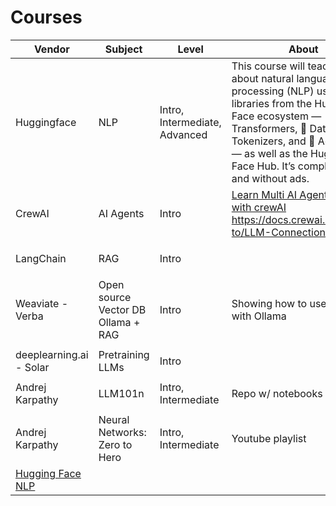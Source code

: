# Courses

<table><thead><tr><th width="135">Vendor</th><th width="162">Subject</th><th width="135">Level</th><th>About</th><th>Link</th></tr></thead><tbody><tr><td>Huggingface</td><td>NLP</td><td>Intro, Intermediate, Advanced</td><td>This course will teach you about natural language processing (NLP) using libraries from the Hugging Face ecosystem — 🤗 Transformers, 🤗 Datasets, 🤗 Tokenizers, and 🤗 Accelerate — as well as the Hugging Face Hub. It’s completely free and without ads.</td><td><a href="https://huggingface.co/learn/nlp-course/chapter1/1">https://huggingface.co/learn/nlp-course/chapter1/1</a></td></tr><tr><td>CrewAI</td><td>AI Agents</td><td>Intro</td><td><a href="https://docs.crewai.com/how-to/LLM-Connections/">Learn Multi AI Agent Systems with crewAI<br>https://docs.crewai.com/how-to/LLM-Connections/</a></td><td><a href="https://bit.ly/3K9y1u4">https://bit.ly/3K9y1u4</a></td></tr><tr><td></td><td></td><td></td><td></td><td></td></tr><tr><td>LangChain</td><td>RAG</td><td>Intro</td><td></td><td><a href="https://urldefense.com/v3/__https:/youtu.be/bjb_EMsTDKI?si=A6b66dxBU2eQy2-8__;!!PEZBYkTc!ZKRNjy0RlLeW9wdpNoH5D6dpE6CXRKtdjKKwpmS4y8peG8R5UxB0awAqgL_3sBzMgnvxDUPeEJKVYtV9WxG6$">https://youtu.be/bjb_EMsTDKI?si=A6b66dxBU2eQy2-8</a></td></tr><tr><td></td><td></td><td></td><td></td><td></td></tr><tr><td>Weaviate - Verba</td><td>Open source Vector DB Ollama + RAG</td><td>Intro</td><td>Showing how to use Verba with Ollama</td><td><a href="https://urldefense.com/v3/__https:/youtu.be/swKKRdLBhas?si=D7B406sc6V5EaMcw__;!!PEZBYkTc!cOE3r-zhi8o0s3ZG_CAFYkWxejo1fGvHavhmXdTvE1TgcqBiozH502YWCL0UaOUKKJgPqA0zKR91LU2hpksl$">https://youtu.be/swKKRdLBhas?si=D7B406sc6V5EaMcw </a></td></tr><tr><td></td><td></td><td></td><td></td><td></td></tr><tr><td>deeplearning.ai - Solar</td><td>Pretraining LLMs</td><td>Intro</td><td></td><td><a href="https://learn.deeplearning.ai/courses/pretraining-llms/lesson/1/introduction">https://learn.deeplearning.ai/courses/pretraining-llms/lesson/1/introduction</a></td></tr><tr><td></td><td></td><td></td><td></td><td></td></tr><tr><td>Andrej Karpathy</td><td>LLM101n</td><td>Intro, Intermediate</td><td>Repo w/ notebooks</td><td><a href="https://github.com/karpathy/LLM101n">https://github.com/karpathy/LLM101n</a></td></tr><tr><td></td><td></td><td></td><td></td><td></td></tr><tr><td>Andrej Karpathy</td><td>Neural Networks: Zero to Hero</td><td>Intro, Intermediate</td><td>Youtube playlist</td><td><a href="https://youtube.com/playlist?list=PLAqhIrjkxbuWI23v9cThsA9GvCAUhRvKZ">https://youtube.com/playlist?list=PLAqhIrjkxbuWI23v9cThsA9GvCAUhRvKZ</a></td></tr><tr><td><a href="https://huggingface.co/learn/nlp-course/chapter1/1">Hugging Face NLP</a></td><td></td><td></td><td></td><td></td></tr></tbody></table>



